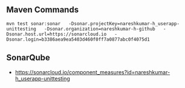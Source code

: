 ## Maven Commands 
```
mvn test sonar:sonar   -Dsonar.projectKey=nareshkumar-h_userapp-unittesting   -Dsonar.organization=nareshkumar-h-github   -Dsonar.host.url=https://sonarcloud.io   -Dsonar.login=b3386aea9ea5403d460f0ff7a0877abc0f4075d1
```

## SonarQube
* https://sonarcloud.io/component_measures?id=nareshkumar-h_userapp-unittesting
